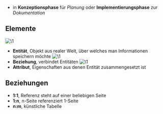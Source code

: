  - in **Konzeptionsphase** für *Planung* oder **Implementierungsphase** zur *Dokumentation*


## Elemente
![\1](attachments/\1)
- **Entität**, Objekt aus realer Welt, über welches man Informationen speichern möchte
![\1](attachments/\1)
- **Beziehung**, verbindet Entitäten
![\1](attachments/\1)
- **Attribut**, Eigenschaften aus denen Entität zusammengesetzt ist 

## Beziehungen
- **1:1**, Referenz steht auf einer beliebigen Seite
- **1:n**, n-Seite referenziert 1-Seite
- **n:m**, künstliche Tabelle
